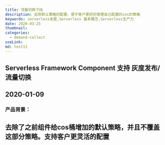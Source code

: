 ```yaml
---
title: 流量切换下线
description: 去除默认策略的配置，便于客户更好的管理自己配置的cos的策略
keywords: serverless发展,Serverless 基本概念,Serverless生产力
date: 2020-03-25
thumbnail: 
categories:
  - demand-collect
useLink: 
md: test11
---
```

## **Serverless Framework Component 支持 灰度发布/流量切换**

2020-01-09
---

### **产品背景**：
去除了之前组件给cos桶增加的默认策略，并且不覆盖这部分策略。支持客户更灵活的配置
---


